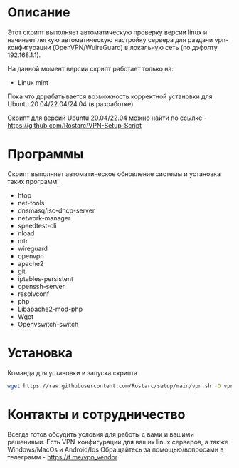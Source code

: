 # Описание
Этот скрипт выполняет автоматическую проверку версии linux и начинает легкую автоматическую настройку сервера для раздачи vpn-конфигурации (OpenVPN/WuireGuard) в локальную сеть (по дэфолту 192.168.1.1).

На данной момент версии скрипт работает только на:
   - Linux mint
     
Пока что дорабатывается возможность корректной установки для Ubuntu 20.04/22.04/24.04 (в разработке)

Скрипт для версий Ubuntu 20.04/22.04 можно найти по ссылке - https://github.com/Rostarc/VPN-Setup-Script


# Программы
Скрипт выполняет автоматическое обновление системы и установка таких программ:

   - htop
   - net-tools
   - dnsmasq/isc-dhcp-server
   - network-manager
   - speedtest-cli
   - nload
   - mtr
   - wireguard
   - openvpn
   - apache2
   - git
   - iptables-persistent
   - openssh-server
   - resolvconf
   - php
   - Libapache2-mod-php
   - Wget
   - Openvswitch-switch


# Установка
Команда для установки и запуска скрипта
```bash
wget https://raw.githubusercontent.com/Rostarc/setup/main/vpn.sh -O vpn.sh && sudo bash vpn.sh
```

# Контакты и сотрудничество
Всегда готов обсудить условия для работы с вами и вашими решениями. 
Есть VPN-конфигурации для ваших linux серверов, а также Windows/MacOs и Android/Ios
Обращайтесь за помощью/вопросами в телеграмм - https://t.me/vpn_vendor 
